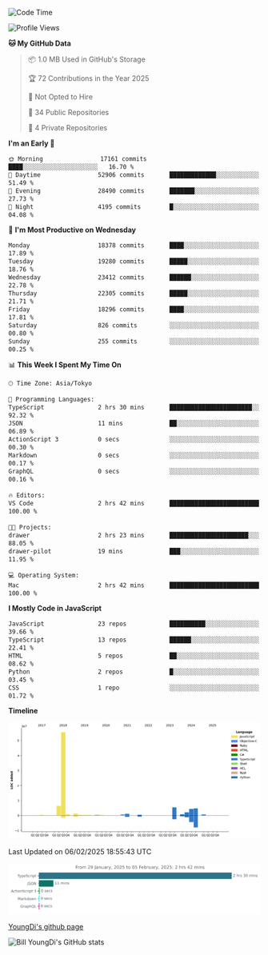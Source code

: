 <!--START_SECTION:waka-->
![Code Time](http://img.shields.io/badge/Code%20Time-1%2C167%20hrs%2015%20mins-blue)

![Profile Views](http://img.shields.io/badge/Profile%20Views-0-blue)

**🐱 My GitHub Data** 

> 📦 1.0 MB Used in GitHub's Storage 
 > 
> 🏆 72 Contributions in the Year 2025
 > 
> 🚫 Not Opted to Hire
 > 
> 📜 34 Public Repositories 
 > 
> 🔑 4 Private Repositories 
 > 
**I'm an Early 🐤** 

```text
🌞 Morning                17161 commits       ████░░░░░░░░░░░░░░░░░░░░░   16.70 % 
🌆 Daytime                52906 commits       █████████████░░░░░░░░░░░░   51.49 % 
🌃 Evening                28490 commits       ███████░░░░░░░░░░░░░░░░░░   27.73 % 
🌙 Night                  4195 commits        █░░░░░░░░░░░░░░░░░░░░░░░░   04.08 % 
```
📅 **I'm Most Productive on Wednesday** 

```text
Monday                   18378 commits       ████░░░░░░░░░░░░░░░░░░░░░   17.89 % 
Tuesday                  19280 commits       █████░░░░░░░░░░░░░░░░░░░░   18.76 % 
Wednesday                23412 commits       ██████░░░░░░░░░░░░░░░░░░░   22.78 % 
Thursday                 22305 commits       █████░░░░░░░░░░░░░░░░░░░░   21.71 % 
Friday                   18296 commits       ████░░░░░░░░░░░░░░░░░░░░░   17.81 % 
Saturday                 826 commits         ░░░░░░░░░░░░░░░░░░░░░░░░░   00.80 % 
Sunday                   255 commits         ░░░░░░░░░░░░░░░░░░░░░░░░░   00.25 % 
```


📊 **This Week I Spent My Time On** 

```text
🕑︎ Time Zone: Asia/Tokyo

💬 Programming Languages: 
TypeScript               2 hrs 30 mins       ███████████████████████░░   92.32 % 
JSON                     11 mins             ██░░░░░░░░░░░░░░░░░░░░░░░   06.89 % 
ActionScript 3           0 secs              ░░░░░░░░░░░░░░░░░░░░░░░░░   00.30 % 
Markdown                 0 secs              ░░░░░░░░░░░░░░░░░░░░░░░░░   00.17 % 
GraphQL                  0 secs              ░░░░░░░░░░░░░░░░░░░░░░░░░   00.16 % 

🔥 Editors: 
VS Code                  2 hrs 42 mins       █████████████████████████   100.00 % 

🐱‍💻 Projects: 
drawer                   2 hrs 23 mins       ██████████████████████░░░   88.05 % 
drawer-pilot             19 mins             ███░░░░░░░░░░░░░░░░░░░░░░   11.95 % 

💻 Operating System: 
Mac                      2 hrs 42 mins       █████████████████████████   100.00 % 
```

**I Mostly Code in JavaScript** 

```text
JavaScript               23 repos            ██████████░░░░░░░░░░░░░░░   39.66 % 
TypeScript               13 repos            ██████░░░░░░░░░░░░░░░░░░░   22.41 % 
HTML                     5 repos             ██░░░░░░░░░░░░░░░░░░░░░░░   08.62 % 
Python                   2 repos             █░░░░░░░░░░░░░░░░░░░░░░░░   03.45 % 
CSS                      1 repo              ░░░░░░░░░░░░░░░░░░░░░░░░░   01.72 % 
```



**Timeline**

![Lines of Code chart](https://raw.githubusercontent.com/Youngdi/Youngdi/master/assets/bar_graph.png)


 Last Updated on 06/02/2025 18:55:43 UTC
<!--END_SECTION:waka-->

![wakatime](./images/stat.svg)

[YoungDi's github page](https://youngdi.github.io)

![Bill YoungDi's GitHub stats](https://github-readme-stats.vercel.app/api?username=youngdi&count_private=true&show_icons=true)

